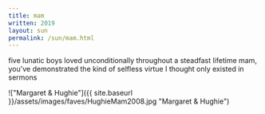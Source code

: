 ```yaml
---
title: mam
written: 2019
layout: sun
permalink: /sun/mam.html
---
```


<div class="poem">
five lunatic boys  
loved unconditionally  
throughout a steadfast lifetime  
mam, you've demonstrated  
the kind of selfless virtue  
I thought only existed  
in sermons
</div>

!["Margaret & Hughie"]({{ site.baseurl }}/assets/images/faves/HughieMam2008.jpg "Margaret & Hughie")
